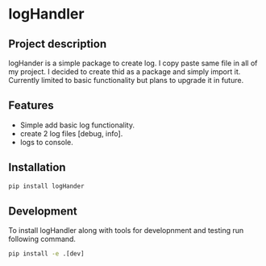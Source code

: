 # logHandler

## Project description

logHander is a simple package to create log. I copy paste same file in all of my project.
I decided to create thid as a package and simply import it.
Currently limited to basic functionality but plans to upgrade it in future.

## Features

* Simple add basic log functionality.
* create 2 log files [debug, info].
* logs to console.

## Installation

```cmd
pip install logHander
```

## Development

To install logHandler along with tools for developnment and testing run following command.

```cmd
pip install -e .[dev]
```
